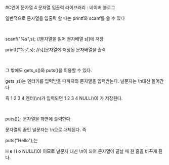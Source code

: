 #C언어 문자열 4 문자열 입출력 라이브러리 : 네이버 블로그
<div class="wrap_rabbit pcol2 _param(1) _postViewArea221562653342" id="post-view221562653342">
<!-- Rabbit HTML --><div class="se-viewer se-theme-default" lang="ko-KR">
<!-- SE_DOC_HEADER_END -->
<div class="se-main-container">
<div class="se-component se-text se-l-default" id="SE-ec933b81-ee86-49a5-aa72-a41f78932c1a">
<div class="se-component-content">
<div class="se-section se-section-text se-l-default">
<div class="se-module se-module-text"><!-- SE-TEXT { --><p class="se-text-paragraph se-text-paragraph-align-" id="SE-c9bace78-7ca5-4d36-b3ea-9b6ef9592e93" style=""><span class="se-fs- se-ff-" id="SE-c1243478-dc8d-40e2-84e1-fa1c830b76fd" style="">일반적으로 문자열을 입출력 할 때는 printf와 scanf를 쓸 수 있다</span></p><!-- } SE-TEXT --><!-- SE-TEXT { --><p class="se-text-paragraph se-text-paragraph-align-" id="SE-14275aea-383e-47de-aae5-dc46566ee288" style=""><span class="se-fs- se-ff-" id="SE-50db2ed1-db60-4f72-8aa3-c16ef3eaa3ec" style="">​</span></p><!-- } SE-TEXT --><!-- SE-TEXT { --><p class="se-text-paragraph se-text-paragraph-align-" id="SE-883b897f-0720-4a37-a683-038ae5138cc2" style=""><span class="se-fs- se-ff-" id="SE-ed26884e-911f-4c3c-a8c0-dc771affb7b6" style="">scanf("%s",s); //문자열을 읽어 문자배열 s[]에 저장</span></p><!-- } SE-TEXT --><!-- SE-TEXT { --><p class="se-text-paragraph se-text-paragraph-align-" id="SE-eb016fb9-13ea-4189-88e0-9e6bd2dc26e1" style=""><span class="se-fs- se-ff-" id="SE-e65412d9-4e89-4152-8519-f92ebf62d73b" style="">printf("%s",s); //s[]문자열에 저장된 문자배열을 출력</span></p><!-- } SE-TEXT --><!-- SE-TEXT { --><p class="se-text-paragraph se-text-paragraph-align-" id="SE-74f20642-b768-4196-909b-77239979bb73" style=""><span class="se-fs- se-ff-" id="SE-1c37d7f8-94ac-4473-b0fa-c26141b4e320" style="">​</span></p><!-- } SE-TEXT --><!-- SE-TEXT { --><p class="se-text-paragraph se-text-paragraph-align-" id="SE-e754ae72-a5c1-4388-8975-105fd1dec647" style=""><span class="se-fs- se-ff-" id="SE-26229082-ea78-4aed-997c-b14834c0c484" style="">그 밖에도 gets_s()와 puts()을 이용할 수 있다.</span></p><!-- } SE-TEXT --><!-- SE-TEXT { --><p class="se-text-paragraph se-text-paragraph-align-" id="SE-d362bdfb-8e7e-4b8e-b91b-2bbde4caacf1" style=""><span class="se-fs- se-ff-" id="SE-3ec45421-1e73-4f32-a9f3-0c7506fa9465" style="">gets_s()는 엔터키를 입력받을 때까지의 문자열을 입력받는다. 널문자는 \n대신 들어간다</span></p><!-- } SE-TEXT --><!-- SE-TEXT { --><p class="se-text-paragraph se-text-paragraph-align-" id="SE-5307f63b-b438-40e0-99a0-41f914085261" style=""><span class="se-fs- se-ff-" id="SE-29c4777d-ad73-4090-9b0e-3ae3faca4909" style="">즉 1 2 3 4 엔터(\n)가 입력되면 1 2 3 4 NULL(\0) 가 저장된다.</span></p><!-- } SE-TEXT --><!-- SE-TEXT { --><p class="se-text-paragraph se-text-paragraph-align-" id="SE-c71fc929-8d61-44f5-8c15-50755341c809" style=""><span class="se-fs- se-ff-" id="SE-18d3c989-a85d-4341-bf00-efa7724fa8c3" style="">​</span></p><!-- } SE-TEXT --><!-- SE-TEXT { --><p class="se-text-paragraph se-text-paragraph-align-" id="SE-29ef4a2f-4f43-4abc-b369-3e5ded08ea04" style=""><span class="se-fs- se-ff-" id="SE-bb68bd04-00b4-40b6-9d37-61f71eec8cd3" style="">puts()는 문자열을 화면에 출력한다</span></p><!-- } SE-TEXT --><!-- SE-TEXT { --><p class="se-text-paragraph se-text-paragraph-align-" id="SE-c086a158-c930-44f0-a220-a8d6c66933d4" style=""><span class="se-fs- se-ff-" id="SE-e1486d65-ec95-4d50-85f9-fc631411d925" style="">문자열의 끝인 널문자는 \n으로 대체된다. 즉</span></p><!-- } SE-TEXT --><!-- SE-TEXT { --><p class="se-text-paragraph se-text-paragraph-align-" id="SE-2e4fbbec-9d9b-4f1a-8170-da0631660aec" style=""><span class="se-fs- se-ff-" id="SE-8709f2e7-bcfa-404e-8c58-0c4ca27dbaa6" style="">puts("Hello");는 </span></p><!-- } SE-TEXT --><!-- SE-TEXT { --><p class="se-text-paragraph se-text-paragraph-align-" id="SE-58fdb0de-201b-4868-9880-640f708f413d" style=""><span class="se-fs- se-ff-" id="SE-368d9849-56fa-43ff-8fca-4c6a7e99a322" style="">H e l l o NULL(\0) 이므로 널문자 대신 \n이 되어 문자열이 끝날 때 한 줄을 바꾸게 된다.</span></p><!-- } SE-TEXT --></div>
</div>
</div>
</div> </div>
</div>
</div>